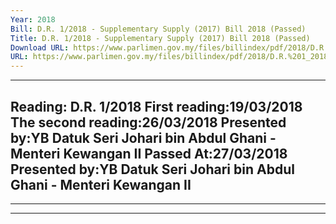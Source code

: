 ```yaml
---
Year: 2018
Bill: D.R. 1/2018 - Supplementary Supply (2017) Bill 2018 (Passed)
Title: D.R. 1/2018 - Supplementary Supply (2017) Bill 2018 (Passed)
Download URL: https://www.parlimen.gov.my/files/billindex/pdf/2018/D.R.%201_2018%20-%20eng.pdf
URL: https://www.parlimen.gov.my/files/billindex/pdf/2018/D.R.%201_2018%20-%20eng.pdf
---
```

---
Reading:
D.R. 1/2018
First reading:19/03/2018
The second reading:26/03/2018
Presented by:YB Datuk Seri Johari bin Abdul Ghani - Menteri Kewangan II
Passed At:27/03/2018
Presented by:YB Datuk Seri Johari bin Abdul Ghani - Menteri Kewangan II
---

-----

-----

